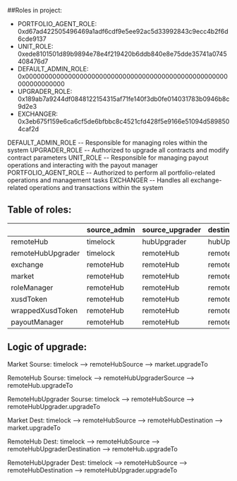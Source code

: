 ##Roles in project:
- PORTFOLIO_AGENT_ROLE: 0xd67ad422505496469a1adf6cdf9e5ee92ac5d33992843c9ecc4b2f6d6cde9137
- UNIT_ROLE: 0xede8101501d89b9894e78e4f219420b6ddb840e8e75dde35741a0745408476d7
- DEFAULT_ADMIN_ROLE: 0x0000000000000000000000000000000000000000000000000000000000000000
- UPGRADER_ROLE: 0x189ab7a9244df0848122154315af71fe140f3db0fe014031783b0946b8c9d2e3
- EXCHANGER: 0x3eb675f159e6ca6cf5de6bfbbc8c4521cfd428f5e9166e51094d5898504caf2d

DEFAULT_ADMIN_ROLE -- Responsible for managing roles within the system
UPGRADER_ROLE -- Authorized to upgrade all contracts and modify contract parameters
UNIT_ROLE -- Responsible for managing payout operations and interacting with the payout manager
PORTFOLIO_AGENT_ROLE -- Authorized to perform all portfolio-related operations and management tasks
EXCHANGER -- Handles all exchange-related operations and transactions within the system


## Table of roles:
|                  | source_admin | source_upgrader | destination_admin | destination_upgrader |
| ---------------- | ------------ | --------------- | ----------------- | -------------------- |
|remoteHub         | timelock     | hubUpgrader     | hubUpgrader       | hubUpgrader          |
|remoteHubUpgrader | timelock     | remoteHub       | remoteHub         | remoteHub            |
|exchange          | remoteHub    | remoteHub       | remoteHub         | remoteHub            |
|market            | remoteHub    | remoteHub       | remoteHub         | remoteHub            |
|roleManager       | remoteHub    | remoteHub       | remoteHub         | remoteHub            |
|xusdToken         | remoteHub    | remoteHub       | remoteHub         | remoteHub            |
|wrappedXusdToken  | remoteHub    | remoteHub       | remoteHub         | remoteHub            |
|payoutManager     | remoteHub    | remoteHub       | remoteHub         | remoteHub            |

## Logic of upgrade:

Market Sourse:
timelock --> remoteHubSource --> market.upgradeTo

RemoteHub Sourse:
timelock --> remoteHubUpgraderSource --> remoteHub.upgradeTo

RemoteHubUpgrader Sourse:
timelock --> remoteHubSource --> remoteHubUpgrader.upgradeTo

Market Dest:
timelock --> remoteHubSource --> remoteHubDestination --> market.upgradeTo

RemoteHub Dest:
timelock --> remoteHubSource --> remoteHubUpgraderDestination --> remoteHub.upgradeTo

RemoteHubUpgrader Dest:
timelock --> remoteHubSource --> remoteHubDestination --> remoteHubUpgrader.upgradeTo
